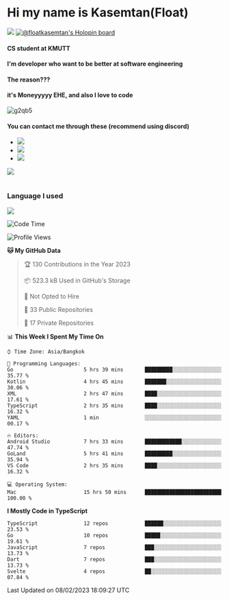 # Hi my name is Kasemtan(Float)
![](https://64.media.tumblr.com/9c2a8f831efe8da556ffbf89cebb52c9/b86c1ab833a37e32-93/s1280x1920/d000dc22f75df64be2bc150f5fa69c4f6df6bb07.gifv)
[![@floatkasemtan's Holopin board](https://holopin.me/floatkasemtan)](https://holopin.io/@floatkasemtan)
#### CS student at KMUTT
#### I'm developer who want to be better at software engineering
#### The reason???
#### it's Moneyyyyy EHE, and also I love to code
![g2qb5](https://user-images.githubusercontent.com/69688279/175812510-9235eaf7-72f7-40d3-b163-56efa9aa5c6b.gif)

#### You can contact me through these (recommend using discord)
- [![](https://img.shields.io/badge/Discord-5865F2?logo=Discord&logoColor=white)](https://discordapp.com/users/278155096225742848)
- [![](https://img.shields.io/badge/Facebook-1877F2?logo=facebook&logoColor=white)](https://www.facebook.com/float.teavasirichokchai/)
- [![](https://img.shields.io/badge/linkedin-0A66C2?logo=linkedin&logoColor=white)](https://www.linkedin.com/in/kasemtan-teavasirichokchai-975531227/)

[![](https://github-readme-stats.vercel.app/api?username=FloatKasemtan&show_icons=true&theme=nightowl)]()
#
### Language I used
[![](https://github-readme-stats.vercel.app/api/top-langs/?username=FloatKasemtan&layout=compact&theme=nightowl)]()
<!--START_SECTION:waka-->
![Code Time](http://img.shields.io/badge/Code%20Time-959%20hrs%2054%20mins-blue)

![Profile Views](http://img.shields.io/badge/Profile%20Views-10-blue)

**🐱 My GitHub Data** 

> 🏆 130 Contributions in the Year 2023
 > 
> 📦 523.3 kB Used in GitHub's Storage 
 > 
> 🚫 Not Opted to Hire
 > 
> 📜 33 Public Repositories 
 > 
> 🔑 17 Private Repositories  
 > 
📊 **This Week I Spent My Time On** 

```text
⌚︎ Time Zone: Asia/Bangkok

💬 Programming Languages: 
Go                       5 hrs 39 mins       █████████░░░░░░░░░░░░░░░░   35.77 % 
Kotlin                   4 hrs 45 mins       ███████░░░░░░░░░░░░░░░░░░   30.06 % 
XML                      2 hrs 47 mins       ████░░░░░░░░░░░░░░░░░░░░░   17.61 % 
TypeScript               2 hrs 35 mins       ████░░░░░░░░░░░░░░░░░░░░░   16.32 % 
YAML                     1 min               ░░░░░░░░░░░░░░░░░░░░░░░░░   00.17 % 

🔥 Editors: 
Android Studio           7 hrs 33 mins       ████████████░░░░░░░░░░░░░   47.74 % 
GoLand                   5 hrs 41 mins       █████████░░░░░░░░░░░░░░░░   35.94 % 
VS Code                  2 hrs 35 mins       ████░░░░░░░░░░░░░░░░░░░░░   16.32 % 

💻 Operating System: 
Mac                      15 hrs 50 mins      █████████████████████████   100.00 % 

```

**I Mostly Code in TypeScript** 

```text
TypeScript               12 repos            ██████░░░░░░░░░░░░░░░░░░░   23.53 % 
Go                       10 repos            █████░░░░░░░░░░░░░░░░░░░░   19.61 % 
JavaScript               7 repos             ███░░░░░░░░░░░░░░░░░░░░░░   13.73 % 
Dart                     7 repos             ███░░░░░░░░░░░░░░░░░░░░░░   13.73 % 
Svelte                   4 repos             ██░░░░░░░░░░░░░░░░░░░░░░░   07.84 % 

```



 Last Updated on 08/02/2023 18:09:27 UTC
<!--END_SECTION:waka-->
<!--
**FloatKasemtan/FloatKasemtan** is a ✨ _special_ ✨ repository because its `README.md` (this file) appears on your GitHub profile.

Here are some ideas to get you started:

- 🔭 I’m currently working on ...
- 🌱 I’m currently learning ...
- 👯 I’m looking to collaborate on ...
- 🤔 I’m looking for help with ...
- 💬 Ask me about ...
- 📫 How to reach me: ...
- 😄 Pronouns: ...
- ⚡ Fun fact: ...
-->
